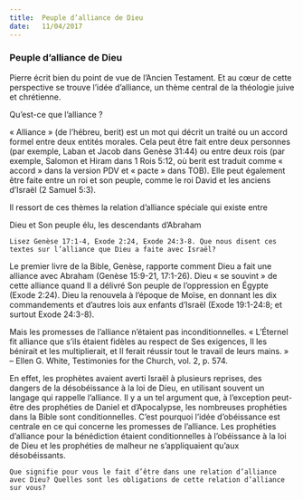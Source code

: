 ```yaml
---
title:  Peuple d’alliance de Dieu
date:   11/04/2017
---
```


### Peuple d’alliance de Dieu 

Pierre  écrit bien du point de vue de l’Ancien Testament. Et au cœur de cette perspective se trouve l’idée d’alliance, un thème central de la théologie juive et chrétienne. 

Qu’est-ce que l’alliance ? 

« Alliance » (de l’hébreu, berit) est un mot qui décrit un traité ou un accord formel entre deux entités morales. Cela peut être fait entre deux personnes (par exemple, Laban et Jacob dans Genèse 31:44) ou entre deux rois (par exemple, Salomon et Hiram dans 1 Rois 5:12, où berit est traduit comme « accord » dans la version PDV et « pacte » dans TOB). Elle peut également être faite entre un roi et son peuple, comme le roi David et les anciens d’Israël (2 Samuel 5:3). 

Il ressort de ces thèmes la relation d’alliance spéciale qui existe entre 

Dieu et Son peuple élu, les descendants d’Abraham  

`Lisez Genèse 17:1-4, Exode 2:24, Exode 24:3-8. Que nous disent ces textes sur l’alliance que Dieu a faite avec Israël?` 

Le premier livre de la Bible, Genèse, rapporte comment Dieu a fait une alliance avec Abraham (Genèse 15:9-21, 17:1-26). Dieu « se souvint » de cette alliance quand Il a délivré Son peuple de l’oppression en Égypte (Exode 2:24). Dieu la renouvela à l’époque de Moïse, en donnant les dix commandements et d’autres lois aux enfants d’Israël (Exode 19:1-24:8; et surtout Exode 24:3-8).

Mais les promesses de l’alliance n’étaient pas inconditionnelles. « L’Éternel fit alliance que s’ils étaient fidèles au respect de Ses exigences, Il les bénirait et les multiplierait, et Il ferait réussir tout le travail de leurs mains. » – Ellen G. White, Testimonies for the Church, vol. 2, p. 574. 

En effet, les prophètes avaient averti Israël à plusieurs reprises, des dangers de la désobéissance à la loi de Dieu, en utilisant souvent un langage qui rappelle l’alliance. Il y a un tel argument que, à l’exception peut-être des prophéties de Daniel et d’Apocalypse, les nombreuses prophéties dans la Bible sont conditionnelles. C’est pourquoi l’idée d’obéissance est centrale en ce qui concerne les promesses de l’alliance. Les prophéties d’alliance pour la bénédiction étaient conditionnelles à l’obéissance à la loi de Dieu et les prophéties de malheur ne s’appliquaient qu’aux désobéissants. 

`Que signifie pour vous le fait d’être dans une relation d’alliance avec Dieu? Quelles sont les obligations de cette relation d’alliance sur vous?` 
